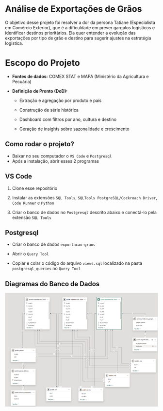 ﻿# Análise de Exportações de Grãos
   O objetivo desse projeto foi resolver a dor da persona Tatiane (Especialista em Comércio Exterior), que é a dificuldade em prever gargalos logísticos e identificar destinos prioritários. Ela quer entender a evolução das exportações por tipo de grão e destino para sugerir ajustes na estratégia logística.

# Escopo do Projeto
   - **Fontes de dados:** COMEX STAT e MAPA (Ministério da Agricultura e Pecuária)

   - **Definição de Pronto (DoD):**
      - Extração e agregação por produto e país

      - Construção de série histórica

      - Dashboard com filtros por ano, cultura e destino

      - Geração de insights sobre sazonalidade e crescimento

## Como rodar o projeto?
   - Baixar no seu computador o `VS Code` e `Postgresql`
   - Após a instalação, abrir esses 2 programas

   ## VS Code
   1. Clone esse repositório

   2. Instalar as extensões `SQL Tools`, `SQLTools PostgreSQL/Cockroach Driver`, `Code Runner` e `Python`

   3. Criar o banco de dados no `Postgresql` descrito abaixo e conectá-lo pela extensão `SQL Tools` 
   
   ## Postgresql
   - Criar o banco de dados `exportacao-graos`

   - Abrir o `Query Tool` 

   - Copiar e colar o código do arquivo `views.sql` localizado na pasta `postgresql_queries` no `Query Tool`

## Diagramas do Banco de Dados
   <img src="./images/bd_diagrams.png" heigth="1000" width="2000">



